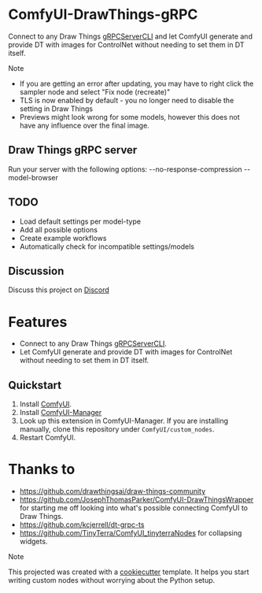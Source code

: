 # ComfyUI-DrawThings-gRPC

Connect to any Draw Things [gRPCServerCLI](https://github.com/drawthingsai/draw-things-community/tree/main?tab=readme-ov-file#self-host-grpcservercli-from-packaged-binaries) and let ComfyUI generate and provide DT with images for ControlNet without needing to set them in DT itself.

> [!NOTE]
> - If you are getting an error after updating, you may have to right click the sampler node and select "Fix node (recreate)"
> - TLS is now enabled by default - you no longer need to disable the setting in Draw Things
> - Previews might look wrong for some models, however this does not have any influence over the final image.

## Draw Things gRPC server

Run your server with the following options:
    --no-response-compression
    --model-browser

## TODO

- Load default settings per model-type
- Add all possible options
- Create example workflows
- Automatically check for incompatible settings/models

## Discussion

Discuss this project on [Discord](https://discord.com/channels/1038516303666876436/1357377020299837464)

# Features

- Connect to any Draw Things [gRPCServerCLI](https://github.com/drawthingsai/draw-things-community/tree/main?tab=readme-ov-file#self-host-grpcservercli-from-packaged-binaries).
- Let ComfyUI generate and provide DT with images for ControlNet without needing to set them in DT itself.

## Quickstart

1. Install [ComfyUI](https://docs.comfy.org/get_started).
1. Install [ComfyUI-Manager](https://github.com/ltdrdata/ComfyUI-Manager)
1. Look up this extension in ComfyUI-Manager. If you are installing manually, clone this repository under `ComfyUI/custom_nodes`.
1. Restart ComfyUI.

# Thanks to

- https://github.com/drawthingsai/draw-things-community
- https://github.com/JosephThomasParker/ComfyUI-DrawThingsWrapper for starting me off looking into what's possible connecting ComfyUI to Draw Things.
- https://github.com/kcjerrell/dt-grpc-ts
- https://github.com/TinyTerra/ComfyUI_tinyterraNodes for collapsing widgets.

> [!NOTE]
> This projected was created with a [cookiecutter](https://github.com/Comfy-Org/cookiecutter-comfy-extension) template. It helps you start writing custom nodes without worrying about the Python setup.
